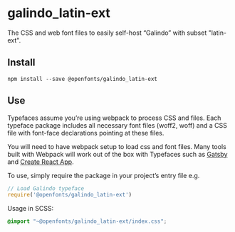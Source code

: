 
# galindo_latin-ext

The CSS and web font files to easily self-host “Galindo” with subset "latin-ext".

## Install

`npm install --save @openfonts/galindo_latin-ext`

## Use

Typefaces assume you’re using webpack to process CSS and files. Each typeface
package includes all necessary font files (woff2, woff) and a CSS file with
font-face declarations pointing at these files.

You will need to have webpack setup to load css and font files. Many tools built
with Webpack will work out of the box with Typefaces such as [Gatsby](https://github.com/gatsbyjs/gatsby)
and [Create React App](https://github.com/facebookincubator/create-react-app).

To use, simply require the package in your project’s entry file e.g.

```javascript
// Load Galindo typeface
require('@openfonts/galindo_latin-ext')
```

Usage in SCSS:
```scss
@import "~@openfonts/galindo_latin-ext/index.css";
```
